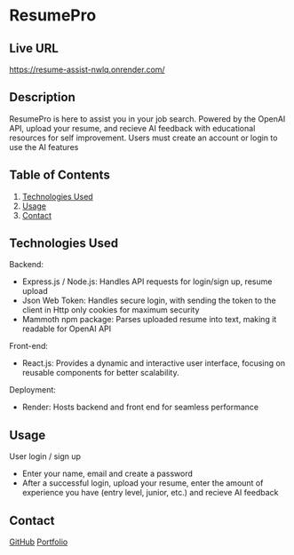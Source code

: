 # ResumePro

## Live URL
https://resume-assist-nwlq.onrender.com/

## Description
ResumePro is here to assist you in your job search. Powered by the OpenAI API, upload your resume, and recieve AI feedback with educational resources for self improvement. Users must create an account or login to use the AI features


## Table of Contents
1. [Technologies Used](#technologies-used)
2. [Usage](#usage)
3. [Contact](#contact)

## Technologies Used
Backend: 
- Express.js / Node.js: Handles API requests for login/sign up, resume upload
- Json Web Token: Handles secure login, with sending the token to the client in Http only cookies for maximum security
- Mammoth npm package: Parses uploaded resume into text, making it readable for OpenAI API

Front-end:
- React.js: Provides a dynamic and interactive user interface, focusing on reusable components for better scalability.

Deployment: 
- Render: Hosts backend and front end for seamless performance

## Usage
User login / sign up
- Enter your name, email and create a password
- After a successful login, upload your resume, enter the amount of experience you have (entry level, junior, etc.) and recieve AI feedback

## Contact
[GitHub](https://github.com/Ryan3389)
[Portfolio](https://ryancuthbert.netlify.app/)
